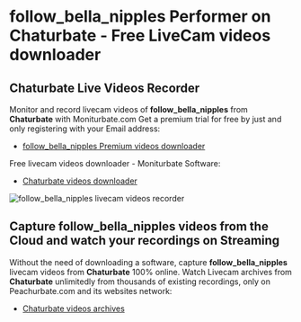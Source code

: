 # follow_bella_nipples Performer on Chaturbate - Free LiveCam videos downloader

## Chaturbate Live Videos Recorder

Monitor and record livecam videos of **follow_bella_nipples** from **Chaturbate** with Moniturbate.com
Get a premium trial for free by just and only registering with your Email address:
* [follow_bella_nipples Premium videos downloader](https://moniturbate.com/request-demo-licence-key.html)

Free livecam videos downloader - Moniturbate Software:
* [Chaturbate videos downloader](https://moniturbate.com/moniturbate-download-software.html)

![follow_bella_nipples livecam videos recorder](https://peachurnet.com/templates/moniturbate-software.png)


## Capture follow_bella_nipples videos from the Cloud and watch your recordings on Streaming

Without the need of downloading a software, capture **follow_bella_nipples** livecam videos from **Chaturbate** 100% online.
Watch Livecam archives from **Chaturbate** unlimitedly from thousands of existing recordings, only on Peachurbate.com and its websites network:
* [Chaturbate videos archives](https://peachurnet.com/)